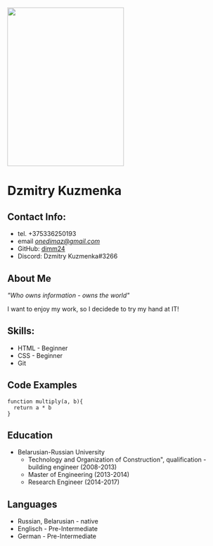 <a href="url"><img src="https://github.com/dimm24/rsschool-cv/blob/gh-pages/Kuzmenka_D.png" height="360" width="265" ></a>
===
# Dzmitry Kuzmenka

## Contact Info:
* tel. +375336250193
* email *onedimaz@gmail.com*
* GitHub: [dimm24](https://github.com/dimm24)
* Discord: Dzmitry Kuzmenka#3266

## About Me
*"Who owns information - owns the world"*
<p>I want to enjoy my work, so I decidede to try my hand at IT!</p>

## Skills:
- HTML - Beginner
- CSS - Beginner
- Git

## Code Examples
```
function multiply(a, b){
  return a * b
}
```

## Education
*  Belarusian-Russian University
    * Technology and Organization of Construction", qualification - building engineer (2008-2013)
    * Master of Engineering (2013-2014)
    * Research Engineer (2014-2017)

## Languages
* Russian,  Belarusian - native
* Englisch - Pre-Intermediate
* German - Pre-Intermediate
